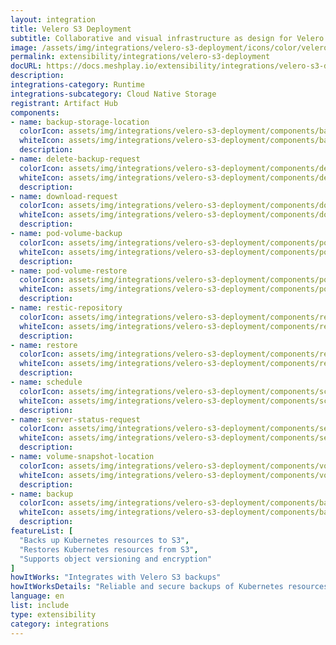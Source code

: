 ```yaml
---
layout: integration
title: Velero S3 Deployment
subtitle: Collaborative and visual infrastructure as design for Velero S3 Deployment
image: /assets/img/integrations/velero-s3-deployment/icons/color/velero-s3-deployment-color.svg
permalink: extensibility/integrations/velero-s3-deployment
docURL: https://docs.meshplay.io/extensibility/integrations/velero-s3-deployment
description: 
integrations-category: Runtime
integrations-subcategory: Cloud Native Storage
registrant: Artifact Hub
components: 
- name: backup-storage-location
  colorIcon: assets/img/integrations/velero-s3-deployment/components/backup-storage-location/icons/color/backup-storage-location-color.svg
  whiteIcon: assets/img/integrations/velero-s3-deployment/components/backup-storage-location/icons/white/backup-storage-location-white.svg
  description: 
- name: delete-backup-request
  colorIcon: assets/img/integrations/velero-s3-deployment/components/delete-backup-request/icons/color/delete-backup-request-color.svg
  whiteIcon: assets/img/integrations/velero-s3-deployment/components/delete-backup-request/icons/white/delete-backup-request-white.svg
  description: 
- name: download-request
  colorIcon: assets/img/integrations/velero-s3-deployment/components/download-request/icons/color/download-request-color.svg
  whiteIcon: assets/img/integrations/velero-s3-deployment/components/download-request/icons/white/download-request-white.svg
  description: 
- name: pod-volume-backup
  colorIcon: assets/img/integrations/velero-s3-deployment/components/pod-volume-backup/icons/color/pod-volume-backup-color.svg
  whiteIcon: assets/img/integrations/velero-s3-deployment/components/pod-volume-backup/icons/white/pod-volume-backup-white.svg
  description: 
- name: pod-volume-restore
  colorIcon: assets/img/integrations/velero-s3-deployment/components/pod-volume-restore/icons/color/pod-volume-restore-color.svg
  whiteIcon: assets/img/integrations/velero-s3-deployment/components/pod-volume-restore/icons/white/pod-volume-restore-white.svg
  description: 
- name: restic-repository
  colorIcon: assets/img/integrations/velero-s3-deployment/components/restic-repository/icons/color/restic-repository-color.svg
  whiteIcon: assets/img/integrations/velero-s3-deployment/components/restic-repository/icons/white/restic-repository-white.svg
  description: 
- name: restore
  colorIcon: assets/img/integrations/velero-s3-deployment/components/restore/icons/color/restore-color.svg
  whiteIcon: assets/img/integrations/velero-s3-deployment/components/restore/icons/white/restore-white.svg
  description: 
- name: schedule
  colorIcon: assets/img/integrations/velero-s3-deployment/components/schedule/icons/color/schedule-color.svg
  whiteIcon: assets/img/integrations/velero-s3-deployment/components/schedule/icons/white/schedule-white.svg
  description: 
- name: server-status-request
  colorIcon: assets/img/integrations/velero-s3-deployment/components/server-status-request/icons/color/server-status-request-color.svg
  whiteIcon: assets/img/integrations/velero-s3-deployment/components/server-status-request/icons/white/server-status-request-white.svg
  description: 
- name: volume-snapshot-location
  colorIcon: assets/img/integrations/velero-s3-deployment/components/volume-snapshot-location/icons/color/volume-snapshot-location-color.svg
  whiteIcon: assets/img/integrations/velero-s3-deployment/components/volume-snapshot-location/icons/white/volume-snapshot-location-white.svg
  description: 
- name: backup
  colorIcon: assets/img/integrations/velero-s3-deployment/components/backup/icons/color/backup-color.svg
  whiteIcon: assets/img/integrations/velero-s3-deployment/components/backup/icons/white/backup-white.svg
  description: 
featureList: [
  "Backs up Kubernetes resources to S3",
  "Restores Kubernetes resources from S3",
  "Supports object versioning and encryption"
]
howItWorks: "Integrates with Velero S3 backups"
howItWorksDetails: "Reliable and secure backups of Kubernetes resources to Amazon S3"
language: en
list: include
type: extensibility
category: integrations
---
```

